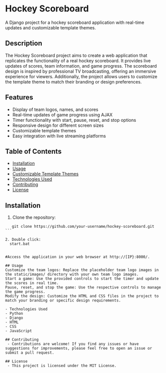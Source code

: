 # Hockey Scoreboard

A Django project for a hockey scoreboard application with real-time updates and customizable template themes.

## Description

The Hockey Scoreboard project aims to create a web application that replicates the functionality of a real hockey scoreboard. It provides live updates of scores, team information, and game progress. The scoreboard design is inspired by professional TV broadcasting, offering an immersive experience for viewers. Additionally, the project allows users to customize the template theme to match their branding or design preferences.

## Features

- Display of team logos, names, and scores
- Real-time updates of game progress using AJAX
- Timer functionality with start, pause, reset, and stop options
- Responsive design for different screen sizes
- Customizable template themes
- Easy integration with live streaming platforms

## Table of Contents

- [Installation](#installation)
- [Usage](#usage)
- [Customizable Template Themes](#customizable-template-themes)
- [Technologies Used](#technologies-used)
- [Contributing](#contributing)
- [License](#license)

## Installation

1. Clone the repository:
```shell
   git clone https://github.com/your-username/hockey-scoreboard.git ```

2. Double click:
  start.bat


#Access the application in your web browser at http://[IP}:8000/.

## Usage
Customize the team logos: Replace the placeholder team logo images in the static/images/ directory with your own team logo images.
Start a game: Use the provided controls to start the timer and update the scores in real time.
Pause, reset, and stop the game: Use the respective controls to manage the game progress.
Modify the design: Customize the HTML and CSS files in the project to match your branding or specific design requirements.

- Technologies Used
- Python
- Django
- HTML
- CSS
- JavaScript

## Contributing
 - Contributions are welcome! If you find any issues or have suggestions for improvements, please feel free to open an issue or submit a pull request.

## License
 - This project is licensed under the MIT License.

    
